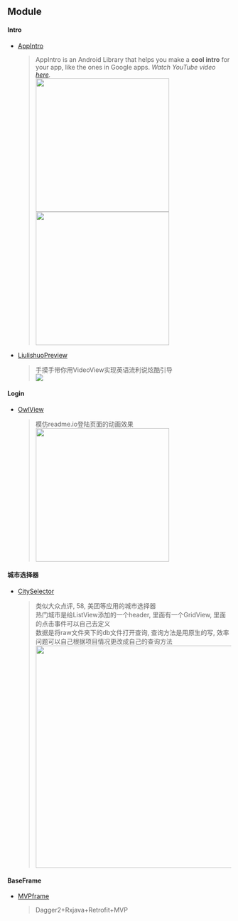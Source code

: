 ## Module

#### Intro

* [AppIntro](https://github.com/PaoloRotolo/AppIntro)

  > AppIntro is an Android Library that helps you make a **cool intro** for your app, like the ones in Google apps.
  > *Watch YouTube video [here](https://www.youtube.com/watch?v=OlAugnH3jFY&feature=youtu.be).*  
  > <img src="https://github.com/PaoloRotolo/AppIntro/blob/master/art/intro.png" width="300" />
  > <img src="https://github.com/PaoloRotolo/AppIntro/blob/master/art/layout2.png" width="300" />

* [LiulishuoPreview](https://github.com/JeasonWong/LiulishuoPreview) 

  > 手摸手带你用VideoView实现英语流利说炫酷引导   
  > ![](https://raw.githubusercontent.com/jeasonwong/LiulishuoPreview/master/screenshots/liulishuo.gif)


#### Login

* [OwlView](https://github.com/binglingziyu/OwlView)
  > 模仿readme.io登陆页面的动画效果   
  > <img src="https://github.com/binglingziyu/Android-LoginPage/raw/master/screenshot/owl_login.gif" width="300" />



#### 城市选择器

* [CitySelector](https://github.com/chsmy/CitySelector)   

  > 类似大众点评, 58, 美团等应用的城市选择器   
  > 热门城市是给ListView添加的一个header, 里面有一个GridView, 里面的点击事件可以自己去定义   
  > 数据是将raw文件夹下的db文件打开查询, 查询方法是用原生的写, 效率问题可以自己根据项目情况更改成自己的查询方法   
  > <img src="https://github.com/caoweiaaa/CitySelector/blob/master/city.gif" height="500" />



#### BaseFrame

* [MVPframe](https://github.com/CarlLu/MVPframe)    

  > Dagger2+Rxjava+Retrofit+MVP    
